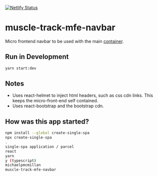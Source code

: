 [![Netlify Status](https://api.netlify.com/api/v1/badges/80bc1970-859f-4dbc-b2e6-4faf2c14f0f2/deploy-status)](https://app.netlify.com/sites/muscle-track-navbar/deploys)

# muscle-track-mfe-navbar

Micro frontend navbar to be used with the main [container](https://github.com/michaelpmcmillan/muscle-track-mfe-container).

## Run in Development

```bash
yarn start:dev
```

## Notes

- Uses react-helmet to inject html headers, such as css cdn links. This keeps the micro-front-end self contained.
- Uses react-bootstrap and the bootstrap cdn.

## How was this app started?

```bash
npm install --global create-single-spa
npx create-single-spa
.
single-spa application / parcel
react
yarn
y (typescript)
michaelpmcmillan
muscle-track-mfe-navbar
```
